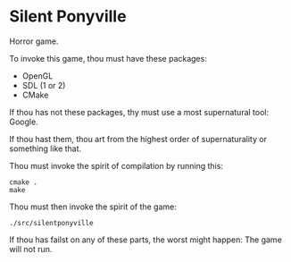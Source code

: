 Silent Ponyville
===============

Horror game.

To invoke this game, thou must have these packages:

 * OpenGL
 * SDL (1 or 2)
 * CMake

If thou has not these packages, thy must use a most supernatural tool: Google.

If thou hast them, thou art from the highest order of supernaturality or something like that.

Thou must invoke the spirit of compilation by running this:

    cmake .
    make

Thou must then invoke the spirit of the game:

    ./src/silentponyville

If thou has failst on any of these parts, the worst might happen: The game will not run.
